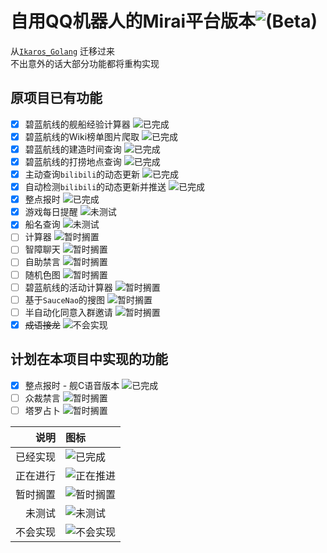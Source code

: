 # 自用QQ机器人的Mirai平台版本![(Beta)](https://img.shields.io/badge/_Beta-gray)
从[`Ikaros_Golang`](https://github.com/AdorableParker/Ikaros_Golang) 迁移过来  
不出意外的话大部分功能都将重构实现  

## 原项目已有功能

* [X] 碧蓝航线的舰船经验计算器 ![`已完成`](https://img.shields.io/badge/_Achieved-green)
* [X] 碧蓝航线的Wiki榜单图片爬取 ![`已完成`](https://img.shields.io/badge/_Achieved-green)
* [X] 碧蓝航线的建造时间查询 ![`已完成`](https://img.shields.io/badge/_Achieved-green)
* [X] 碧蓝航线的打捞地点查询 ![`已完成`](https://img.shields.io/badge/_Achieved-green)
* [X] 主动查询`bilibili`的动态更新 ![`已完成`](https://img.shields.io/badge/_Achieved-green)
* [X] 自动检测`bilibili`的动态更新并推送 ![`已完成`](https://img.shields.io/badge/_Achieved-green)
* [X] 整点报时 ![`已完成`](https://img.shields.io/badge/_Achieved-green)
* [X] 游戏每日提醒 ![`未测试`](https://img.shields.io/badge/-NotTested-red)
* [X] 船名查询 ![`未测试`](https://img.shields.io/badge/-NotTested-red)
* [ ] 计算器 ![`暂时搁置`](https://img.shields.io/badge/-Shelved-yellow)
* [ ] 智障聊天 ![`暂时搁置`](https://img.shields.io/badge/-Shelved-yellow)
* [ ] 自助禁言 ![`暂时搁置`](https://img.shields.io/badge/-Shelved-yellow)
* [ ] 随机色图 ![`暂时搁置`](https://img.shields.io/badge/-Shelved-yellow)
* [ ] 碧蓝航线的活动计算器 ![`暂时搁置`](https://img.shields.io/badge/-Shelved-yellow)
* [ ] 基于`SauceNao`的搜图 ![`暂时搁置`](https://img.shields.io/badge/-Shelved-yellow)
* [ ] 半自动化同意入群邀请 ![`暂时搁置`](https://img.shields.io/badge/-Shelved-yellow)
* [X] ~~成语接龙~~ ![`不会实现`](https://img.shields.io/badge/-Invalid-inactive)

## 计划在本项目中实现的功能
* [X] 整点报时 - 舰C语音版本 ![`已完成`](https://img.shields.io/badge/_Achieved-green)
* [ ] 众裁禁言 ![`暂时搁置`](https://img.shields.io/badge/-Shelved-yellow)
* [ ] 塔罗占卜 ![`暂时搁置`](https://img.shields.io/badge/-Shelved-yellow)

|**说明**|**图标**|
|---:|:---|
|已经实现|![`已完成`](https://img.shields.io/badge/_Achieved-green)|
|正在进行|![`正在推进`](https://img.shields.io/badge/-Underway-blue)|
|暂时搁置|![`暂时搁置`](https://img.shields.io/badge/-Shelved-yellow)|
|未测试|![`未测试`](https://img.shields.io/badge/-NotTested-red)|
|不会实现|![`不会实现`](https://img.shields.io/badge/-Invalid-inactive)|